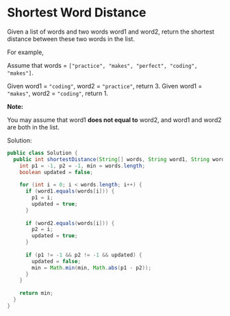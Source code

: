 # Shortest Word Distance

Given a list of words and two words word1 and word2, return the shortest distance between these two words in the list.

For example,

Assume that words = `["practice", "makes", "perfect", "coding", "makes"]`.

Given word1 = `"coding"`, word2 = `"practice"`, return 3.
Given word1 = `"makes"`, word2 = `"coding"`, return 1.

**Note:**

You may assume that word1 **does not equal to** word2, and word1 and word2 are both in the list.

Solution:
```java
public class Solution {
  public int shortestDistance(String[] words, String word1, String word2) {
    int p1 = -1, p2 = -1, min = words.length;
    boolean updated = false;
        
    for (int i = 0; i < words.length; i++) {
      if (word1.equals(words[i])) {
        p1 = i;
        updated = true;
      }
      
      if (word2.equals(words[i])) {
        p2 = i;
        updated = true;
      }
      
      if (p1 != -1 && p2 != -1 && updated) {
        updated = false;
        min = Math.min(min, Math.abs(p1 - p2));
      }
    }
        
    return min;
  }
}
```